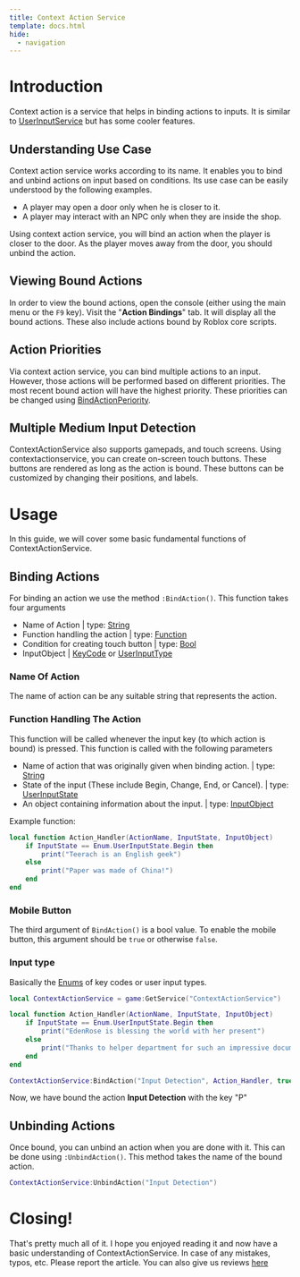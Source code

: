 ```yaml
---
title: Context Action Service
template: docs.html
hide:
  - navigation
---
```


# Introduction
Context action is a service that helps in binding actions to inputs. It is similar to [UserInputService](https://developer.roblox.com/en-us/api-reference/class/UserInputService) but has some cooler features.

## Understanding Use Case
Context action service works according to its name. It enables you to bind and unbind actions on input based on conditions. Its use case can be easily understood by the following examples.

* A player may open a door only when he is closer to it.
* A player may interact with an NPC only when they are inside the shop.

Using context action service, you will bind an action when the player is closer to the door. As the player moves away from the door, you should unbind the action.

## Viewing Bound Actions
In order to view the bound actions, open the console (either using the main menu or the `F9` key). Visit the "**Action Bindings**" tab. It will display all the bound actions. These also include actions bound by Roblox core scripts. 

## Action Priorities
Via context action service, you can bind multiple actions to an input. However, those actions will be performed based on different priorities. The most recent bound action will have the highest priority. These priorities can be changed using [BindActionPeriority](https://developer.roblox.com/en-us/api-reference/function/ContextActionService/BindActionAtPriority).

## Multiple Medium Input Detection
ContextActionService also supports gamepads, and touch screens. Using contextactionservice, you can create on-screen touch buttons. These buttons are rendered as long as the action is bound. These buttons can be customized by changing their positions, and labels.

# Usage
In this guide, we will cover some basic fundamental functions of ContextActionService.

## Binding Actions
For binding an action we use the method `:BindAction()`. This function takes four arguments

* Name of Action   | type: [String](https://developer.roblox.com/en-us/articles/String)
* Function handling the action   | type: [Function](https://developer.roblox.com/en-us/articles/Function)
* Condition for creating touch button   | type: [Bool](https://developer.roblox.com/en-us/articles/Boolean)
* InputObject   | [KeyCode](https://developer.roblox.com/en-us/api-reference/enum/KeyCode) or [UserInputType](https://developer.roblox.com/en-us/api-reference/enum/UserInputType)

### Name Of Action
The name of action can be any suitable string that represents the action.

### Function Handling The Action
This function will be called whenever the input key (to which action is bound) is pressed. This function is called with the following parameters

* Name of action that was originally given when binding action.   | type: [String](https://developer.roblox.com/en-us/articles/String)
* State of the input (These include Begin, Change, End, or Cancel).   | type: [UserInputState](https://developer.roblox.com/en-us/api-reference/enum/UserInputState)
* An object containing information about the input.   | type: [InputObject](https://developer.roblox.com/en-us/api-reference/class/InputObject)

Example function:

```lua
local function Action_Handler(ActionName, InputState, InputObject)
    if InputState == Enum.UserInputState.Begin then
        print("Teerach is an English geek")
    else
        print("Paper was made of China!")
    end
end
```

### Mobile Button
The third argument of `BindAction()` is a bool value. To enable the mobile button, this argument should be `true` or otherwise `false`.

### Input type
Basically the [Enums](https://developer.roblox.com/en-us/api-reference/datatype/Enums) of key codes or user input types.

```lua
local ContextActionService = game:GetService("ContextActionService")

local function Action_Handler(ActionName, InputState, InputObject)
    if InputState == Enum.UserInputState.Begin then
        print("EdenRose is blessing the world with her present")
    else 
        print("Thanks to helper department for such an impressive documentation")
    end
end

ContextActionService:BindAction("Input Detection", Action_Handler, true, Enum.KeyCode.P)
```

Now, we have bound the action **Input Detection** with the key "P"

## Unbinding Actions
Once bound, you can unbind an action when you are done with it. This can be done using `:UnbindAction()`. This method takes the name of the bound action.

```lua
ContextActionService:UnbindAction("Input Detection")
```

# Closing!
That's pretty much all of it. I hope you enjoyed reading it and now have a basic understanding of ContextActionService. In case of any mistakes, typos, etc. Please report the article. You can also give us reviews [here](https://rodevs-helpers.github.io/Helpers-Documents/Others/Help_Us%21/)